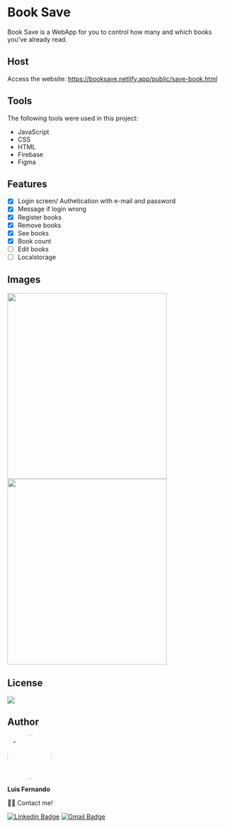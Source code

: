 # Book Save

Book Save is a WebApp for you to control how many and which books you've already read.

## Host

Access the website: https://booksave.netlify.app/public/save-book.html
 
## Tools

The following tools were used in this project:

- JavaScript
- CSS
- HTML
- Firebase
- Figma

## Features

- [x] Login screen/ Authetication with e-mail and password
- [x] Message if login wrong
- [x] Register books
- [x] Remove books
- [x] See books
- [x] Book count
- [ ] Edit books
- [ ] Localstorage

## Images

<img src="https://user-images.githubusercontent.com/67171626/130332967-0d2c9b8c-3ae8-4aa5-adc3-6da395361779.png" width="360px" height="420px"/>
<img src="https://user-images.githubusercontent.com/67171626/130332974-d39c2c3b-d3e5-4147-96ee-33ef67055c40.png" width="360px" height="420px"/>

## License
<img src="https://img.shields.io/github/license/luisfernandodass/book-save"/>

## Author

 <img style="border-radius: 50%;" src="https://avatars.githubusercontent.com/u/67171626?s=460&u=609fc063322b859752a5675bd4e17657e650a389&v=4" width="100px;" alt=""/>
 
 <b>Luis Fernando</b>
  
👋🏽 Contact me!

[![Linkedin Badge](https://img.shields.io/badge/-Luis-blue?style=flat-square&logo=Linkedin&logoColor=white&link=https://www.linkedin.com/in/luisfernando/)](https://www.linkedin.com/in/luisfernando/) 
[![Gmail Badge](https://img.shields.io/badge/-luisfernandodass@gmail.com-c14438?style=flat-square&logo=Gmail&logoColor=white&link=mailto:luisfernandodass@gmail.com)](mailto:luisfernandodass@gmail.com)
